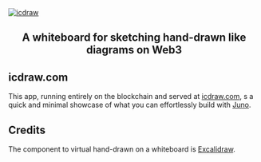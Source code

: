 <a href="https://icdraw.com/" target="_blank" rel="noopener">
  <picture>
    <img alt="icdraw" src="https://github.com/peterpeterparker/icdraw/blob/main/public/social-image.jpg?raw=true" />
  </picture>
</a>

<div align="center">
  <h2>
    A whiteboard for sketching hand-drawn like diagrams on Web3
  <br />
  </h2>
</div>

## icdraw.com

This app, running entirely on the blockchain and served at [icdraw.com](icdraw.com), s a quick and minimal showcase of what you can effortlessly build with [Juno](https://juno.build).

## Credits

The component to virtual hand-drawn on a whiteboard is [Excalidraw](https://github.com/excalidraw/excalidraw).